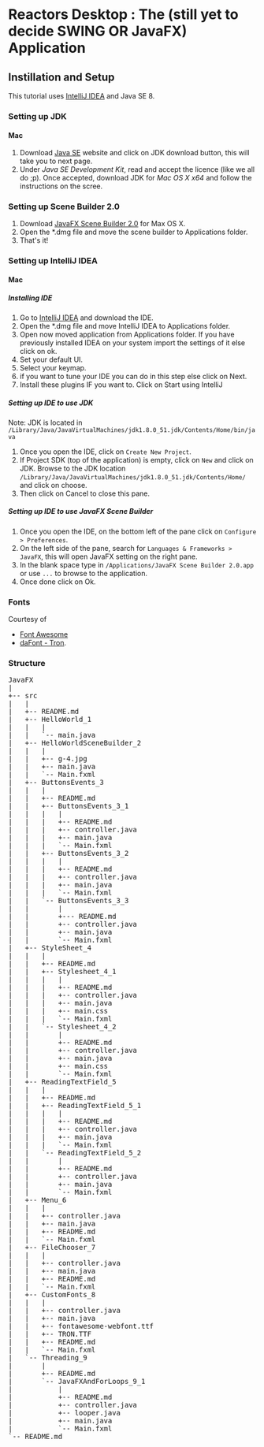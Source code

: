 # Reactors Desktop : The (still yet to decide SWING OR JavaFX) Application

## Instillation and Setup
This tutorial uses [IntelliJ IDEA](https://www.jetbrains.com/idea/) and Java SE 8.

### Setting up JDK

#### Mac

1. Download [Java SE](http://www.oracle.com/technetwork/java/javase/downloads/index.html) website and click on JDK download button, this will take you to next page.
2. Under *Java SE Development Kit*, read and accept the licence (like we all do ;p). Once accepted, download JDK for *Mac OS X x64* and follow the instructions on the scree.

### Setting up Scene Builder 2.0

1. Download [JavaFX Scene Builder 2.0](http://www.oracle.com/technetwork/java/javase/downloads/javafxscenebuilder-1x-archive-2199384.html) for Max OS X.
2. Open the *.dmg file and move the scene builder to Applications folder.
3. That's it!

### Setting up IntelliJ IDEA

#### Mac

##### Installing IDE

1. Go to [IntelliJ IDEA](https://www.jetbrains.com/idea/) and download the IDE.
2. Open the *.dmg file and move IntelliJ IDEA to Applications folder.
3. Open now moved application from Applications folder. If you have previously installed IDEA on your system import the settings of it else click on ok.
4. Set your default UI.
5. Select your keymap.
6. if you want to tune your IDE you can do in this step else click on Next.
7. Install these plugins IF you want to. Click on Start using IntelliJ

##### Setting up IDE to use JDK
Note: JDK is located in `/Library/Java/JavaVirtualMachines/jdk1.8.0_51.jdk/Contents/Home/bin/java`

1. Once you open the IDE, click on `Create New Project`.
2. If Project SDK (top of the application) is empty, click on `New` and click on JDK. Browse to the JDK location `/Library/Java/JavaVirtualMachines/jdk1.8.0_51.jdk/Contents/Home/` and click on choose.
3. Then click on Cancel to close this pane.

##### Setting up IDE to use JavaFX Scene Builder
1. Once you open the IDE, on the bottom left of the pane click on `Configure > Preferences`.
2. On the left side of the pane, search for `Languages & Frameworks > JavaFX`, this will open JavaFX setting on the right pane.
3. In the blank space type in `/Applications/JavaFX Scene Builder 2.0.app` or use `...` to browse to the application.
4. Once done click on Ok.

### Fonts

Courtesy of
* [Font Awesome](http://fortawesome.github.io/Font-Awesome/)
* [daFont - Tron](http://www.dafont.com/tron.font).

### Structure
<pre>
JavaFX
|
+-- src
|   |
|   +-- README.md
|   +-- HelloWorld_1
|   |   |
|   |   `-- main.java
|   +-- HelloWorldSceneBuilder_2
|   |   |
|   |   +-- g-4.jpg
|   |   +-- main.java
|   |   `-- Main.fxml
|   +-- ButtonsEvents_3
|   |   |
|   |   +-- README.md
|   |   +-- ButtonsEvents_3_1
|   |   |   |
|   |   |   +-- README.md
|   |   |   +-- controller.java
|   |   |   +-- main.java
|   |   |   `-- Main.fxml
|   |   +-- ButtonsEvents_3_2
|   |   |   |
|   |   |   +-- README.md
|   |   |   +-- controller.java
|   |   |   +-- main.java
|   |   |   `-- Main.fxml
|   |   `-- ButtonsEvents_3_3
|   |       |
|   |       +--- README.md
|   |       +-- controller.java
|   |       +-- main.java
|   |       `-- Main.fxml
|   +-- StyleSheet_4
|   |   |
|   |   +-- README.md
|   |   +-- Stylesheet_4_1
|   |   |   |
|   |   |   +-- README.md
|   |   |   +-- controller.java
|   |   |   +-- main.java
|   |   |   +-- main.css
|   |   |   `-- Main.fxml
|   |   `-- Stylesheet_4_2
|   |       |
|   |       +-- README.md
|   |       +-- controller.java
|   |       +-- main.java
|   |       +-- main.css
|   |       `-- Main.fxml
|   +-- ReadingTextField_5
|   |   |
|   |   +-- README.md
|   |   +-- ReadingTextField_5_1
|   |   |   |
|   |   |   +-- README.md
|   |   |   +-- controller.java
|   |   |   +-- main.java
|   |   |   `-- Main.fxml
|   |   `-- ReadingTextField_5_2
|   |       |
|   |       +-- README.md
|   |       +-- controller.java
|   |       +-- main.java
|   |       `-- Main.fxml
|   +-- Menu_6
|   |   |
|   |   +-- controller.java
|   |   +-- main.java
|   |   +-- README.md
|   |   `-- Main.fxml
|   +-- FileChooser_7
|   |   |
|   |   +-- controller.java
|   |   +-- main.java
|   |   +-- README.md
|   |   `-- Main.fxml
|   +-- CustomFonts_8
|   |   |
|   |   +-- controller.java
|   |   +-- main.java
|   |   +-- fontawesome-webfont.ttf
|   |   +-- TRON.TTF
|   |   +-- README.md
|   |   `-- Main.fxml
|   `-- Threading_9
|       |
|       +-- README.md
|       `-- JavaFXAndForLoops_9_1
|           |
|           +-- README.md
|           +-- controller.java
|           +-- looper.java
|           +-- main.java
|           `-- Main.fxml
`-- README.md
</pre>
